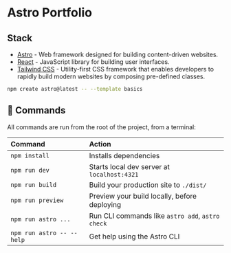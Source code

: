 # Astro Portfolio

## Stack

- [Astro](https://astro.build/) - Web framework designed for building content-driven websites. 
- [React](https://react.dev/) - JavaScript library for building user interfaces. 
- [Tailwind CSS](https://tailwindcss.com/) - Utility-first CSS framework that enables developers to rapidly build modern websites by composing pre-defined classes. 

```sh
npm create astro@latest -- --template basics
```

## 🧞 Commands

All commands are run from the root of the project, from a terminal:

| Command                   | Action                                           |
| :------------------------ | :----------------------------------------------- |
| `npm install`             | Installs dependencies                            |
| `npm run dev`             | Starts local dev server at `localhost:4321`      |
| `npm run build`           | Build your production site to `./dist/`          |
| `npm run preview`         | Preview your build locally, before deploying     |
| `npm run astro ...`       | Run CLI commands like `astro add`, `astro check` |
| `npm run astro -- --help` | Get help using the Astro CLI                     |
